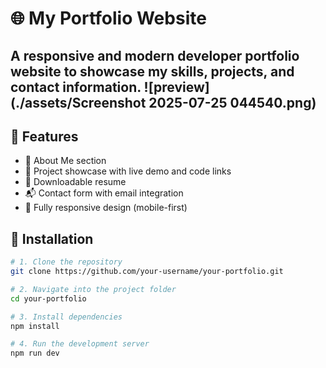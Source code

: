 # 🌐 My Portfolio Website

A responsive and modern developer portfolio website to showcase my skills, projects, and contact information. 
![preview](./assets/Screenshot 2025-07-25 044540.png)
---

## 📌 Features

- 💼 About Me section
- 🧩 Project showcase with live demo and code links
- 📄 Downloadable resume
- 📬 Contact form with email integration
- 🔄 Fully responsive design (mobile-first)


## 🚀 Installation

```bash
# 1. Clone the repository
git clone https://github.com/your-username/your-portfolio.git

# 2. Navigate into the project folder
cd your-portfolio

# 3. Install dependencies
npm install

# 4. Run the development server
npm run dev
